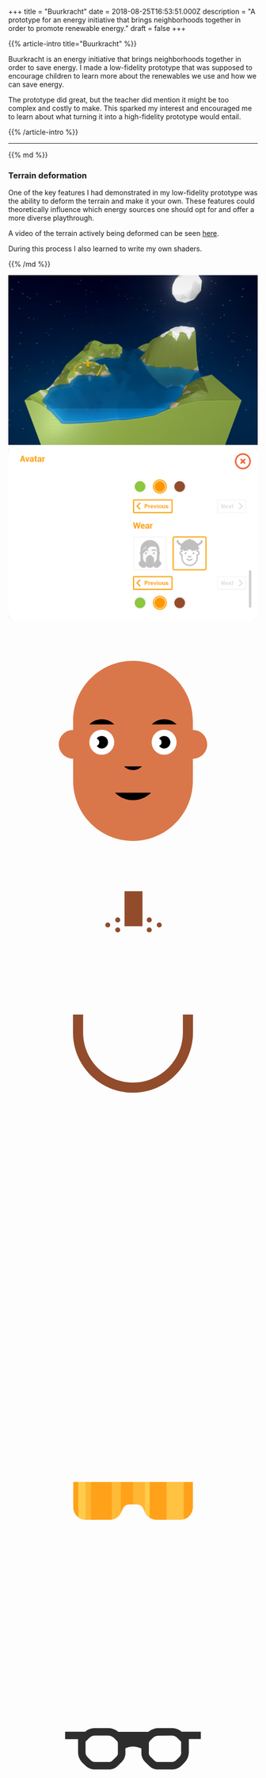 +++
title = "Buurkracht"
date = 2018-08-25T16:53:51.000Z
description = "A prototype for an energy initiative that brings neighborhoods together in order to promote renewable energy."
draft = false
+++

{{% article-intro title="Buurkracht" %}}

Buurkracht is an energy initiative that brings neighborhoods together in order to save energy. I made a low-fidelity prototype that was supposed to encourage children to learn more about the renewables we use and how we can save energy.

The prototype did great, but the teacher did mention it might be too complex and costly to make. This sparked my interest and encouraged me to learn about what turning it into a high-fidelity prototype would entail.

{{% /article-intro %}}

---

<div class="deform">
  <div class="deform__text">
{{% md %}}

### Terrain deformation

One of the key features I had demonstrated in my low-fidelity prototype was the ability to deform the terrain and make it your own. These features could theoretically influence which energy sources one should opt for and offer a more diverse playthrough.

A video of the terrain actively being deformed can be seen <a href="https://vimeo.com/260314795" target="_blank">here</a>.

During this process I also learned to write my own shaders.

{{% /md %}}

  </div>
  <div class="deform__image">
    <img src="img/terrain-deform.jpg">
  </div>
</div>

<div class="ava-edit">
  <div class="ava-edit__wrap">
    <div class="ava-edit__background">
      <img class="ava-edit__image" src="img/ava-edit.png">
      <div class="ava-edit__anim">
        <svg class="ava-edit__face" viewBox="0 0 500 500">
          <path d="M370,215.6v-18.1c0-66.3-53.7-120-120-120s-120,53.7-120,120v18.1c-15.9,0-28.8,12.9-28.8,28.8 c0,15.9,12.9,28.8,28.8,28.8v44.3c0,66.3,53.7,120,120,120s120-53.7,120-120v-44.3c15.9,0,28.8-12.9,28.8-28.8 C398.8,228.5,385.9,215.6,370,215.6z" fill="#DA774A"></path>
          <circle fill="#fff" cx="187.4" cy="240.2" r="25"></circle>
          <circle cx="187.4" cy="240.2" r="12.5"></circle>
          <circle fill="#fff" cx="174.9" cy="240.2" r="7.5"></circle>
          <path class="ava-edit__color" d="M212.400,204.500c-13.800,-13.800,-36.100,-13.800,-49.900,0.000"></path>
          <circle fill="#fff" cx="312.4" cy="240.2" r="25"></circle>
          <circle cx="312.4" cy="240.2" r="12.5"></circle>
          <circle fill="#fff" cx="299.9" cy="240.2" r="7.5"></circle>
          <path class="ava-edit__color" d="M287.600,204.500c13.800,-13.800,36.100,-13.800,49.900,0.000"></path>
          <path class="ava-edit__color" d="M232,288.5c10,9.9,26,9.9,36-0.1"></path>
          <path class="ava-edit__color" d="M213.800,341.000L213.800,341.000c20.000,20.000,52.400,20.000,72.400,0.000"></path>
        </svg>
        <svg class="ava-edit__hair" viewBox="0 0 500 500">
          <path fill="#924C2C" d="M370,281.5L370,281.5l-20,0v36c0,55.1-44.9,100-100,100c-55.1,0-100-44.9-100-100v-36h-20v0h-0.3v36c0,66.3,53.9,120.3,120.3,120.3c66.3,0,120.3-53.9,120.3-120.3v-36H370z"></path>
          <rect fill="#924C2C" x="233" y="35" width="36" height="70"></rect>
          <circle fill="#924C2C" cx="219.4" cy="112.4" r="5"></circle>
          <circle fill="#924C2C" cx="199.4" cy="102.4" r="5"></circle>
          <circle fill="#924C2C" cx="219.4" cy="92.4" r="5"></circle>
          <circle fill="#924C2C" cx="282.6" cy="112.4" r="5"></circle>
          <circle fill="#924C2C" cx="302.6" cy="102.4" r="5"></circle>
          <circle fill="#924C2C" cx="282.6" cy="92.4" r="5"></circle>
        </svg>
        <div class="ava-edit__item">
          <svg class="ava-edit__item--0" viewBox="0 0 500 500"></svg>
          <svg class="ava-edit__item--1" viewBox="0 0 500 500">
            <path fill="#FF9700" d="M130.3,209.8v50.7c0,13.8,11.1,25,24.7,25h48.6c9.4,0,18-5.4,22.2-14l4.3-9c2.3-4.7,7-7.7,12.1-7.7h15.9c5.2,0,9.9,3,12.1,7.7l4.3,9c4.1,8.6,12.7,14,22.2,14h48.6c13.6,0,24.7-11.2,24.7-25v-50.7H130.3z" style="opacity: 0.9;"></path>
            <path d="M283.3,209.8h-9.4v60.3l0.7,1.4c2,4.2,5.1,7.6,8.8,10V209.8z" style="fill: rgb(255, 255, 255); mix-blend-mode: soft-light;"></path>
            <path d="M273.9,209.8h-24v45h8.2c5.2,0,9.9,3,12.1,7.7l3.7,7.6V209.8z" style="fill: rgb(255, 255, 255); opacity: 0.5; mix-blend-mode: soft-light;"></path>
            <path d="M154.9,285.6C154.9,285.6,155,285.6,154.9,285.6l11.1,0v-75.7h-11.1V285.6z" style="fill: rgb(255, 255, 255); opacity: 0.5; mix-blend-mode: soft-light;"></path>
            <path d="M140.2,280.6c4.1,3.1,9.2,5,14.7,5v-75.7h-14.7V280.6z" style="fill: rgb(255, 255, 255); mix-blend-mode: soft-light;"></path>
            <path d="M225.7,209.8h-18.2v75.4c7.8-1.3,14.6-6.3,18.2-13.7l0,0V209.8z" style="fill: rgb(255, 255, 255); opacity: 0.6; mix-blend-mode: soft-light;"></path>
            <path d="M317.3,285.6h27.4c2.4,0,4.4-0.2,7-0.8v-74.9h-34.4V285.6z" style="fill: rgb(255, 255, 255); opacity: 0.8; mix-blend-mode: soft-light;"></path>
          </svg>
          <svg class="ava-edit__item--2" viewBox="0 0 500 500">
            <path fill="#2D2D2D" d="M385.8 206h-38.3c-5.7-4.6-12.8-7-20-7h-26c-7.6 0-14.8 2.6-20.6 7.4h-60.4c-5.8-4.8-13-7.4-20.6-7.4h-25.8c-7.4 0-14.5 2.4-20.2 7h-40v15h26v26c0 8 3 15.3 8.7 21l5.7 5.6c5.2 5.2 12 8 19.3 8h28.8c6.3 0 12.3-2.5 16.8-7l8.6-8.6c4.4-4.5 7-10.5 7-17v-10l5.5-1.8c6.3-2 13-2 19.3 0l7.3 2.4v9.4c0 6.4 2.6 12.4 7 17l8.7 8.5c4.5 4.5 10.5 7 16.8 7h28.8c7.3 0 14.2-2.8 19.3-8l5.7-5.7c5.6-5.6 8.7-13 8.7-21v-26h24v-15zm-166 43c0 2.5-1 4.7-2.6 6.4l-8.6 8.6c-1.7 1.7-4 2.6-6.2 2.6h-28.8c-3.3 0-6.4-1.3-8.7-3.6l-5.8-5.7c-2.8-2.8-4.3-6.4-4.3-10.3v-21l7-7c3.2-3.3 7.7-5.2 12.2-5.2H200c4.6 0 9 2 12.3 5.2l5.4 5.4c1.3 1.3 2 3 2 5V249zm127-2c0 4-1.6 7.6-4.4 10.3l-5.7 5.7c-2.3 2.3-5.4 3.6-8.7 3.6h-28.8c-2.3 0-4.5-1-6.2-2.6l-8.6-8.6c-1.7-1.7-2.6-4-2.6-6.3v-19.7c0-1.8.7-3.6 2-5l5.4-5.3c3.3-3.3 7.6-5 12.3-5l25.8-.2c4.5 0 9 1.8 12.2 5l7 7.2v21z"></path>
          </svg>
          <svg class="ava-edit__item--3" viewBox="0 0 500 500">
            <rect fill="#00AEEF" opacity="0.8" x="155" y="213.5" width="64.8" height="53.2"></rect>
            <rect fill="#ED1C24" opacity="0.8" x="280.2" y="213.5" width="64.8" height="53.2"></rect>
            <path fill="#F3F3F3" d="M385.6,198.5H114.4c-7.5,0-15.5,5.2-15.5,14.9c0,9.7,8,14.9,15.5,14.9v-14.8c0,0,0,0,0,0H140v68.2h94.8l6.3-25.1c0.6-2.2,2.6-3.8,4.9-3.8h4.1h3.2c2.2,0,4.2,1.5,4.8,3.6l7.2,25.2H360v-68.2h25.4c0,0,0.1,0.1,0.1,0.1v14.7c7.5,0,15.5-5.2,15.5-14.9C401.1,203.8,393.1,198.5,385.6,198.5z M219.8,266.7H155v-53.2h9.2h55.6V266.7z M345,266.7h-64.8v-53.2h55.6h9.2V266.7z"></path>
            <path d="M208.7,213.5l-53.2,53.2H155v-28.3l25-25H208.7z" style="fill: rgb(255, 255, 255); mix-blend-mode: soft-light;"></path>
            <path d="M155,219.6l6-6h11.3L155,230.9V219.6z" style="fill: rgb(255, 255, 255); mix-blend-mode: soft-light;"></path>
            <path d="M334.3,213.5l-53.2,53.2h-0.5v-28.3l25-25H334.3z" style="fill: rgb(255, 255, 255); mix-blend-mode: soft-light;"></path>
            <path d="M280.6,219.6l6-6h11.3l-17.3,17.3V219.6z" style="fill: rgb(255, 255, 255); mix-blend-mode: soft-light;"></path>
          </svg>
        </div>
        <div class="ava-edit__wear">
          <svg class="ava-edit__wear--0" viewBox="0 0 500 500"></svg>
          <svg class="ava-edit__wear--1" viewBox="0 0 500 500">
            <path fill="#3D88E8" d="M389.2,171.7c-139.2,0-139.2,0-278.3,0c0-76.9,62.3-139.2,139.2-139.2S389.2,94.8,389.2,171.7z"></path>
            <path d="M389.2,171.7c-139.2,0-139.2,0-278.3,0c0-76.9,62.3-139.2,139.2-139.2S389.2,94.8,389.2,171.7z" style="fill: rgb(0, 0, 0); mix-blend-mode: soft-light; opacity: 0.5;"></path>
            <path fill="#3D88E8" d="M396.3,161.7H264.7V25.4c0-1.4-1.1-2.5-2.5-2.5h-24.3c-1.4,0-2.5,1.1-2.5,2.5v136.3H103.8c-1.4,0-2.5,1.1-2.5,2.5v24.3c0,1.4,1.1,2.5,2.5,2.5h292.5c1.4,0,2.5-1.1,2.5-2.5v-24.3C398.8,162.8,397.7,161.7,396.3,161.7z"></path>
            <path d="M124.1,127.9c-1.2-0.1-30.7-2.2-57.2-28.7c-14-14-20.4-28.9-23.2-40.1c-2.4-9.5,4.8-18.7,14.5-18.7h0.3c6.8,0,12.8,4.6,14.5,11.2C74.9,59,79,68.9,88.1,78C106.3,96.3,125.8,98,126,98L124.1,127.9z" style="fill: rgb(244, 226, 193);"></path>
            <path d="M376.3,127.9c1.2-0.1,30.7-2.2,57.2-28.7c14-14,20.4-28.9,23.2-40.1c2.4-9.5-4.8-18.7-14.5-18.7h-0.3c-6.8,0-12.8,4.6-14.5,11.2c-1.9,7.4-6,17.4-15.1,26.5C394,96.3,374.6,98,374.4,98L376.3,127.9z" style="fill: rgb(244, 226, 193);"></path>
            <path fill="#3D88E8" d="M120.4,137.2l-9.7-2.6c-1.3-0.4-2.2-1.7-1.8-3.1c4.2-14.9,10.8-28.9,19.4-41.8c0.8-1.2,2.4-1.4,3.5-0.6l8.2,5.7c1.1,0.8,1.4,2.3,0.6,3.5c-7.7,11.4-13.5,23.9-17.3,37.2C123.1,136.8,121.8,137.5,120.4,137.2z"></path>
            <path fill="#3D88E8" d="M376.5,135.4c-3.8-13.2-9.6-25.7-17.3-37.2c-0.8-1.1-0.5-2.7,0.6-3.5l8.2-5.7c1.1-0.8,2.7-0.5,3.5,0.6c8.7,12.9,15.2,26.9,19.4,41.8c0.4,1.3-0.4,2.7-1.8,3.1l-9.7,2.6C378.3,137.5,376.9,136.8,376.5,135.4z"></path>
          </svg>
          <svg class="ava-edit__wear--2" viewBox="0 0 500 500">
            <path fill="#FF9700" d="M396.3,161.5h-7.5c-3.2-44-26.8-82.3-61.4-105.5v-8.1c0-11.2-9.1-20.3-20.3-20.3c-7.7,0-14.4,4.3-17.8,10.6c-6.2-1.8-12.7-3.2-19.2-4.2c-1.8-9.3-10.1-16.4-19.9-16.4c-9.9,0-18.1,7.1-19.9,16.4c-6.6,1-13.1,2.4-19.4,4.2c-3.4-6.3-10.2-10.7-17.9-10.7c-11.2,0-20.3,9.1-20.3,20.3v8.3c-34.5,23.2-58.1,61.5-61.2,105.4h-7.5c-1.4,0-2.5,1.1-2.5,2.5v24.5c0,1.4,1.1,2.5,2.5,2.5h292.5c1.4,0,2.5-1.1,2.5-2.5V164C398.8,162.6,397.7,161.5,396.3,161.5z"></path>
            <path d="M396.3,161.5h-7.5c-3.2-44-26.8-82.3-61.4-105.5v-8.1c0-11.2-9.1-20.3-20.3-20.3c-7.7,0-14.4,4.3-17.8,10.6c-6.2-1.8-12.7-3.2-19.2-4.2c-1.8-9.3-10.1-16.4-19.9-16.4c-9.9,0-18.1,7.1-19.9,16.4c-6.6,1-13.1,2.4-19.4,4.2c-3.4-6.3-10.2-10.7-17.9-10.7c-11.2,0-20.3,9.1-20.3,20.3v8.3c-34.5,23.2-58.1,61.5-61.2,105.4h-7.5c-1.4,0-2.5,1.1-2.5,2.5v24.5c0,1.4,1.1,2.5,2.5,2.5h292.5c1.4,0,2.5-1.1,2.5-2.5V164C398.8,162.6,397.7,161.5,396.3,161.5z" style="mix-blend-mode: soft-light; opacity: 0.5;"></path>
            <path fill="#FF9700" d="M396.3,161.5H103.8c-1.4,0-2.5,1.1-2.5,2.5v10.2c0-1.4,1.1-2.5,2.5-2.5h292.5c1.4,0,2.5,1.1,2.5,2.5V164C398.8,162.6,397.7,161.5,396.3,161.5z"></path>
            <path fill="#FF9700" d="M250.1,107.1c-11.2,0-20.3-9.1-20.3-20.3V37.8c0-11.2,9.1-20.3,20.3-20.3c11.2,0,20.3,9.1,20.3,20.3v48.9C270.4,98,261.3,107.1,250.1,107.1z M250.1,27.5c-5.7,0-10.3,4.6-10.3,10.3v48.9c0,5.7,4.6,10.3,10.3,10.3s10.3-4.6,10.3-10.3V37.8C260.4,32.1,255.8,27.5,250.1,27.5z"></path>
            <path fill="#FF9700" d="M307.1,107.1c-11.2,0-20.3-9.1-20.3-20.3V47.8c0-11.2,9.1-20.3,20.3-20.3s20.3,9.1,20.3,20.3v38.9C327.5,98,318.3,107.1,307.1,107.1z M307.1,37.5c-5.7,0-10.3,4.6-10.3,10.3v38.9c0,5.7,4.6,10.3,10.3,10.3c5.7,0,10.3-4.6,10.3-10.3V47.8C317.5,42.1,312.8,37.5,307.1,37.5z"></path>
            <path fill="#FF9700" d="M192.9,107.1c-11.2,0-20.3-9.1-20.3-20.3V47.8c0-11.2,9.1-20.3,20.3-20.3s20.3,9.1,20.3,20.3v38.9C213.2,98,204.1,107.1,192.9,107.1z M192.9,37.5c-5.7,0-10.3,4.6-10.3,10.3v38.9c0,5.7,4.6,10.3,10.3,10.3c5.7,0,10.3-4.6,10.3-10.3V47.8C203.2,42.1,198.6,37.5,192.9,37.5z"></path>
          </svg>
        </div>
      </div>
    </div>
  </div>
<div class="avatar-editor__text">

{{% md %}}

### Avatar editor

The avatar editor makes heavy use of scalable vector graphics. This made it easy to dynamically add colors and mix objects.

More options can be seen in <a href="https://vimeo.com/259896500" target="_blank">this video</a>.

{{% /md %}}

  </div>
</div>

<div class="settings">
  <div class="settings__text">
{{% md %}}

### Settings and internationalization

While React made the application easy to reason about due to its componentization, Redux helped state flow throughout the application with ease.

This meant that internationalization became an easy task with the help of `react-intl`.

{{% /md %}}

  </div>
  <div class="settings__img">
    <img src="img/settings.png">
  </div>
</div>

<div class="result">
  <div class="result__img">
    <img src="img/webgl-result-one-dark.jpg">
    <img class="result__anim" src="img/webgl-result-two-dark.jpg">
  </div>
</div>

<div class="result__text">

{{% md %}}

### Result

I learned a lot about Webpack, React, WebGL, Canvas, Node and many other aspects while building out this application. A video of the result can be seen <a href="https://vimeo.com/260311059" target="_blank">here</a>, the repository can be found <a href="https://github.com/imjasonmiller/webgl_prototype" target="_blank">here</a>.

{{% /md %}}

</div>
</div>
